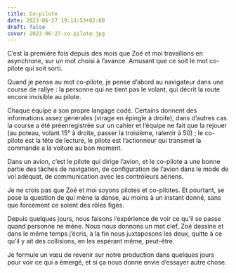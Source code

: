 ```yaml
---
title: Co-pilote
date: 2023-06-27 19:13:53+02:00
draft: false
cover: 2023-06-27-co-pilote.jpg
---
```


C’est la première fois depuis des mois que Zoé et moi travaillons en asynchrone, sur un mot choisi à l’avance. Amusant que ce soit le mot co-pilote qui soit sorti.

Quand je pense au mot co-pilote, je pense d’abord au navigateur dans une course de rallye : la personne qui ne tient pas le volant, qui décrit la route encore invisible au pilote.

Chaque équipe a son propre langage codé. Certains donnent des informations assez générales (virage en épingle à droite), dans d’autres cas la course a été préenregistrée sur un cahier et l’équipe ne fait que la rejouer (au poteau, volant 15° à droite, passer la troisième, ralentir à 50) ; le co-pilote est la tête de lecture, le pilote est l’actionneur qui transmet la commande a la voiture au bon moment.

Dans un avion, c’est le pilote qui dirige l’avion, et le co-pilote a une bonne partie des tâches de navigation, de configuration de l’avion dans le mode de vol adéquat, de communication avec les contrôleurs aériens.

Je ne crois pas que Zoé et moi soyons pilotes et co-pilotes. Et pourtant, se pose la question de qui mène la danse, au moins à un instant donné, sans que forcément ce soient des rôles figés.

Depuis quelques jours, nous faisons l’expérience de voir ce qu’il se passe quand personne ne mène. Nous nous donnons un mot clef, Zoé dessine et dans le même temps j’écris, à la fin nous juxtaposons les deux, quitte à ce qu’il y ait des collisions, en les espérant même, peut-être.

Je formule un vœu de revenir sur notre production dans quelques jours pour voir ce qui a émergé, et si ça nous donne envie d’essayer autre chose.

